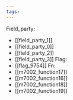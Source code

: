 ```yaml
---
tags:
---
```

Field_party:
- [[field_party_1]]
- [[field_party_0]]
- [[field_party_2]]
- [[field_party_3]]
Flag:
- [[flag_9754]]
Fn:
- [[m7002_function17]]
- [[m7002_function16]]
- [[m7002_function18]]
- [[m7002_function19]]
